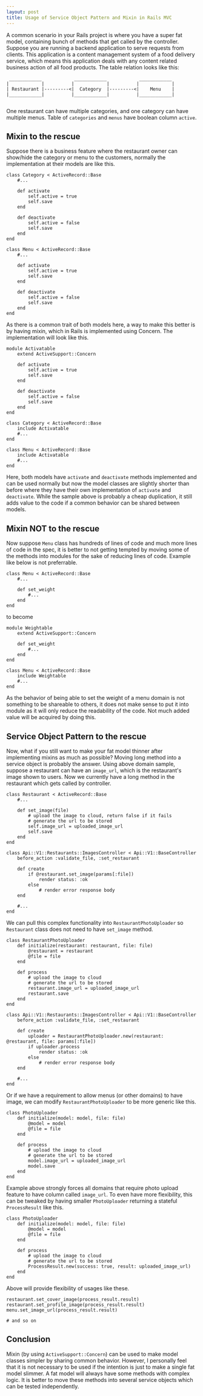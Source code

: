 ```yaml
---
layout: post
title: Usage of Service Object Pattern and Mixin in Rails MVC
---
```


A common scenario in your Rails project is where you have a super fat model, containing bunch of methods that get called by the controller. Suppose you are running a backend application to serve requests from clients. This application is a content management system of a food delivery service, which means this application deals with any content related business action of all food products. The table relation looks like this:

```
 ____________            ____________            ____________          
|            |          |            |          |            |          
| Restaurant |---------<|  Category  |---------<|    Menu    |
|____________|          |____________|          |____________|          


```
One restaurant can have multiple categories, and one category can have multiple menus. Table of `categories` and `menus` have boolean column `active`.

## Mixin to the rescue

Suppose there is a business feature where the restaurant owner can show/hide the category or menu to the customers, normally the implementation at their models are like this.

```
class Category < ActiveRecord::Base
	#...
	
	def activate
		self.active = true
		self.save		
	end
	
	def deactivate
		self.active = false
		self.save
	end
end
```

```
class Menu < ActiveRecord::Base
	#...
	
	def activate
		self.active = true
		self.save		
	end
	
	def deactivate
		self.active = false
		self.save
	end
end
```
As there is a common trait of both models here, a way to make this better is by having mixin, which in Rails is implemented using Concern. The implementation will look like this.

```
module Activatable
	extend ActiveSupport::Concern
	
	def activate
		self.active = true
		self.save		
	end
	
	def deactivate
		self.active = false
		self.save
	end
end
```
```
class Category < ActiveRecord::Base
	include Activatable
	#...
end
```
```
class Menu < ActiveRecord::Base
	include Activatable
	#...
end
```
Here, both models have `activate` and `deactivate` methods implemented and can be used normally but now the model classes are slightly shorter than before where they have their own implementation of `activate` and `deactivate`. While the sample above is probably a cheap duplication, it still adds value to the code if a common behavior can be shared between models.

## Mixin NOT to the rescue

Now suppose `Menu` class has hundreds of lines of code and much more lines of code in the spec, it is better to not getting tempted by moving some of the methods into modules for the sake of reducing lines of code. Example like below is not preferrable.

```
class Menu < ActiveRecord::Base
	#...
	
	def set_weight
		#...	
	end
end
```
to become

```
module Weightable
	extend ActiveSupport::Concern
	
	def set_weight
		#...	
	end
end
```
```
class Menu < ActiveRecord::Base
	include Weightable
	#...
end
```
As the behavior of being able to set the weight of a menu domain is not something to be shareable to others, it does not make sense to put it into module as it will only reduce the readability of the code. Not much added value will be acquired by doing this.

## Service Object Pattern to the rescue
Now, what if you still want to make your fat model thinner after implementing mixins as much as possible? Moving long method into a service object is probably the answer. Using above domain sample, suppose a restaurant can have an `image_url`, which is the restaurant's image shown to users. Now we currently have a long method in the restaurant which gets called by controller.

```
class Restaurant < ActiveRecord::Base
	#...
	
	def set_image(file)
		# upload the image to cloud, return false if it fails
		# generate the url to be stored
		self.image_url = uploaded_image_url
		self.save
	end
end
```
```
class Api::V1::Restaurants::ImagesController < Api::V1::BaseController
	before_action :validate_file, :set_restaurant
	
	def create
		if @restaurant.set_image(params[:file])
			render status: :ok
		else
			# render error response body
	end
	
	#...
end
```
We can pull this complex functionality into `RestaurantPhotoUploader` so `Restaurant` class does not need to have `set_image` method.

```
class RestaurantPhotoUploader
	def initialize(restaurant: restaurant, file: file)
		@restaurant = restaurant
		@file = file
	end
	
	def process
		# upload the image to cloud
		# generate the url to be stored
		restaurant.image_url = uploaded_image_url
		restaurant.save
	end
end
```
```
class Api::V1::Restaurants::ImagesController < Api::V1::BaseController
	before_action :validate_file, :set_restaurant
	
	def create
		uploader = RestaurantPhotoUploader.new(restaurant: @restaurant, file: params[:file])
		if uploader.process
			render status: :ok
		else
			# render error response body
	end
	
	#...
end
```
Or if we have a requirement to allow menus (or other domains) to have image, we can modify `RestaurantPhotoUploader` to be more generic like this.

```
class PhotoUploader
	def initialize(model: model, file: file)
		@model = model
		@file = file
	end
	
	def process
		# upload the image to cloud
		# generate the url to be stored
		model.image_url = uploaded_image_url
		model.save
	end
end
```
Example above strongly forces all domains that require photo upload feature to have column called `image_url`. To even have more flexibility, this can be tweaked by having smaller `PhotoUploader` returning a stateful `ProcessResult` like this.

```
class PhotoUploader
	def initialize(model: model, file: file)
		@model = model
		@file = file
	end
	
	def process
		# upload the image to cloud
		# generate the url to be stored
		ProcessResult.new(success: true, result: uploaded_image_url)
	end
end
```
Above will provide flexibility of usages like these.

```
restaurant.set_cover_image(process_result.result)
restaurant.set_profile_image(process_result.result)
menu.set_image_url(process_result.result)

# and so on
```

## Conclusion

Mixin (by using `ActiveSupport::Concern`) can be used to make model classes simpler by sharing common behavior. However, I personally feel that it is not necessary to be used if the intention is just to make a single fat model slimmer. A fat model will always have some methods with complex logic. It is better to move these methods into several service objects which can be tested independently.